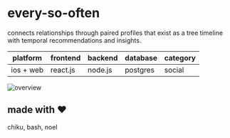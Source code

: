 # every-so-often

connects relationships through paired profiles that exist as a tree timeline with temporal recommendations and insights.

| platform | frontend | backend | database | category |
| -------- | -------- | ------- | -------- | -------- |
| ios + web | react.js | node.js | postgres | social |

![overview](https://github.com/chiikugo/every-so-often/assets/44552816/3ecdb918-8023-4208-902d-d8633185e2c2)

## made with ❤️
chiku, bash, noel
